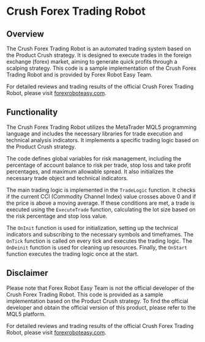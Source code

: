 # Crush Forex Trading Robot

## Overview
The Crush Forex Trading Robot is an automated trading system based on the Product Crush strategy. It is designed to execute trades in the foreign exchange (forex) market, aiming to generate quick profits through a scalping strategy. This code is a sample implementation of the Crush Forex Trading Robot and is provided by Forex Robot Easy Team.

For detailed reviews and trading results of the official Crush Forex Trading Robot, please visit [forexroboteasy.com](https://forexroboteasy.com/forex-robot-review/crush-forex-software-review-scalping-strategy-for-quick-profits/).

## Functionality
The Crush Forex Trading Robot utilizes the MetaTrader MQL5 programming language and includes the necessary libraries for trade execution and technical analysis indicators. It implements a specific trading logic based on the Product Crush strategy.

The code defines global variables for risk management, including the percentage of account balance to risk per trade, stop loss and take profit percentages, and maximum allowable spread. It also initializes the necessary trade object and technical indicators.

The main trading logic is implemented in the `TradeLogic` function. It checks if the current CCI (Commodity Channel Index) value crosses above 0 and if the price is above a moving average. If these conditions are met, a trade is executed using the `ExecuteTrade` function, calculating the lot size based on the risk percentage and stop loss value.

The `OnInit` function is used for initialization, setting up the technical indicators and subscribing to the necessary symbols and timeframes. The `OnTick` function is called on every tick and executes the trading logic. The `OnDeinit` function is used for cleaning up resources. Finally, the `OnStart` function executes the trading logic once at the start.

## Disclaimer
Please note that Forex Robot Easy Team is not the official developer of the Crush Forex Trading Robot. This code is provided as a sample implementation based on the Product Crush strategy. To find the official developer and obtain the official version of this product, please refer to the MQL5 platform.

For detailed reviews and trading results of the official Crush Forex Trading Robot, please visit [forexroboteasy.com](https://forexroboteasy.com/forex-robot-review/crush-forex-software-review-scalping-strategy-for-quick-profits/).
